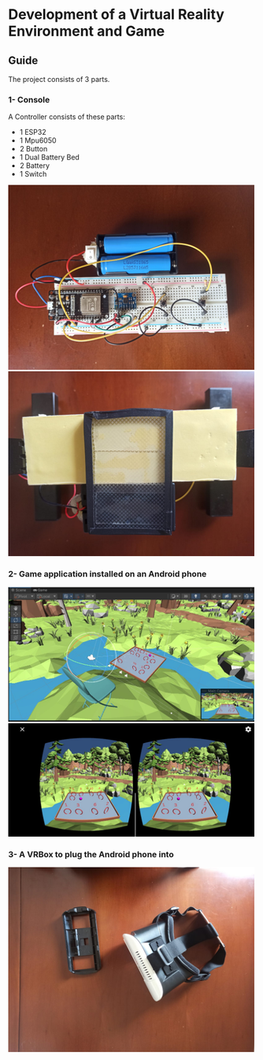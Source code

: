 # Development of a Virtual Reality Environment and Game

## Guide
The project consists of 3 parts.

### 1- Console
A Controller consists of these parts:
- 1 ESP32
- 1 Mpu6050
- 2 Button
- 1 Dual Battery Bed
- 2 Battery
- 1 Switch
  
<img src="screenshots/ss2.jpeg" width=500>      <img src="screenshots/ss3.jpeg" width=500>

### 2- Game application installed on an Android phone
<img src="screenshots/ss0.jpeg" width=500>      <img src="screenshots/ss1.jpeg" width=500>

### 3- A VRBox to plug the Android phone into
<img src="screenshots/ss4.jpeg" width=500>
